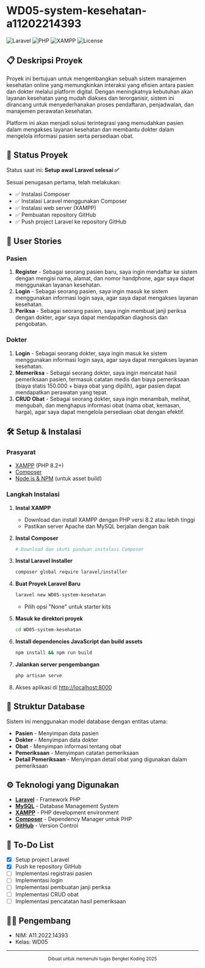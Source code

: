 # WD05-system-kesehatan-a11202214393

![Laravel](https://img.shields.io/badge/Laravel-12.x-FF2D20?style=for-the-badge&logo=laravel&logoColor=white)
![PHP](https://img.shields.io/badge/PHP-8.2+-777BB4?style=for-the-badge&logo=php&logoColor=white)
![XAMPP](https://img.shields.io/badge/XAMPP-Apache-FB7A24?style=for-the-badge&logo=xampp&logoColor=white)
![License](https://img.shields.io/badge/License-MIT-green?style=for-the-badge)

## 📋 Deskripsi Proyek

Proyek ini bertujuan untuk mengembangkan sebuah sistem manajemen kesehatan online yang memungkinkan interaksi yang efisien antara pasien dan dokter melalui platform digital. Dengan meningkatnya kebutuhan akan layanan kesehatan yang mudah diakses dan terorganisir, sistem ini dirancang untuk menyederhanakan proses pendaftaran, penjadwalan, dan manajemen perawatan kesehatan.

Platform ini akan menjadi solusi terintegrasi yang memudahkan pasien dalam mengakses layanan kesehatan dan membantu dokter dalam mengelola informasi pasien serta persediaan obat.

## 🚀 Status Proyek

Status saat ini: **Setup awal Laravel selesai ✅**

Sesuai penugasan pertama, telah melakukan:
- ✅ Instalasi Composer
- ✅ Instalasi Laravel menggunakan Composer
- ✅ Instalasi web server (XAMPP)
- ✅ Pembuatan repository GitHub
- ✅ Push project Laravel ke repository GitHub

## 👤 User Stories

### Pasien
1. **Register** - Sebagai seorang pasien baru, saya ingin mendaftar ke sistem dengan mengisi nama, alamat, dan nomor handphone, agar saya dapat menggunakan layanan kesehatan.
2. **Login** - Sebagai seorang pasien, saya ingin masuk ke sistem menggunakan informasi login saya, agar saya dapat mengakses layanan kesehatan.
3. **Periksa** - Sebagai seorang pasien, saya ingin membuat janji periksa dengan dokter, agar saya dapat mendapatkan diagnosis dan pengobatan.

### Dokter
1. **Login** - Sebagai seorang dokter, saya ingin masuk ke sistem menggunakan informasi login saya, agar saya dapat mengakses layanan kesehatan.
2. **Memeriksa** - Sebagai seorang dokter, saya ingin mencatat hasil pemeriksaan pasien, termasuk catatan medis dan biaya pemeriksaan (biaya statis 150.000 + biaya obat yang dipilih), agar pasien dapat mendapatkan perawatan yang tepat.
3. **CRUD Obat** - Sebagai seorang dokter, saya ingin menambah, melihat, mengubah, dan menghapus informasi obat (nama obat, kemasan, harga), agar saya dapat mengelola persediaan obat dengan efektif.

## 🛠️ Setup & Instalasi

### Prasyarat

- [XAMPP](https://www.apachefriends.org/download.html) (PHP 8.2+)
- [Composer](https://getcomposer.org/download/)
- [Node.js & NPM](https://nodejs.org/en/download/) (untuk asset build)

### Langkah Instalasi

1. **Instal XAMPP**
   - Download dan install XAMPP dengan PHP versi 8.2 atau lebih tinggi
   - Pastikan server Apache dan MySQL berjalan dengan baik

2. **Instal Composer**
   ```bash
   # Download dan ikuti panduan instalasi Composer
   ```

3. **Instal Laravel Installer**
   ```bash
   composer global require laravel/installer
   ```

4. **Buat Proyek Laravel Baru**
   ```bash
   laravel new WD05-system-kesehatan
   ```
   - Pilih opsi "None" untuk starter kits

5. **Masuk ke direktori proyek**
   ```bash
   cd WD05-system-kesehatan
   ```

6. **Install dependencies JavaScript dan build assets**
   ```bash
   npm install && npm run build
   ```

7. **Jalankan server pengembangan**
   ```bash
   php artisan serve
   ```

8. Akses aplikasi di [http://localhost:8000](http://localhost:8000)

## 📂 Struktur Database

Sistem ini menggunakan model database dengan entitas utama:
- **Pasien** - Menyimpan data pasien
- **Dokter** - Menyimpan data dokter
- **Obat** - Menyimpan informasi tentang obat
- **Pemeriksaan** - Menyimpan catatan pemeriksaan
- **Detail Pemeriksaan** - Menyimpan detail obat yang digunakan dalam pemeriksaan

## ⚙️ Teknologi yang Digunakan

- **[Laravel](https://laravel.com/)** - Framework PHP
- **[MySQL](https://www.mysql.com/)** - Database Management System
- **[XAMPP](https://www.apachefriends.org/index.html)** - PHP development environment
- **[Composer](https://getcomposer.org/)** - Dependency Manager untuk PHP
- **[GitHub](https://github.com/)** - Version Control

## 📝 To-Do List

- [x] Setup project Laravel
- [x] Push ke repository GitHub
- [ ] Implementasi registrasi pasien
- [ ] Implementasi login
- [ ] Implementasi pembuatan janji periksa
- [ ] Implementasi CRUD obat
- [ ] Implementasi pencatatan hasil pemeriksaan

## 👨‍💻 Pengembang

- NIM: A11.2022.14393
- Kelas: WD05

---

<p align="center">
  <sub>Dibuat untuk memenuhi tugas Bengkel Koding 2025</sub>
</p>
